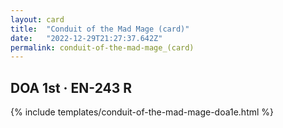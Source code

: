 ```yaml
---
layout: card
title:  "Conduit of the Mad Mage (card)"
date:   "2022-12-29T21:27:37.642Z"
permalink: conduit-of-the-mad-mage_(card)
---
```


## DOA 1st &middot; EN-243 R

{% include templates/conduit-of-the-mad-mage-doa1e.html %}
